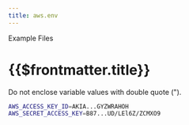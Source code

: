 ```yaml
---
title: aws.env
---
```


<TitleSpan>Example Files</TitleSpan>

# {{$frontmatter.title}}

<VersionWarning/>
Do not enclose variable values with double quote (").

```sh
AWS_ACCESS_KEY_ID=AKIA...GYZWRAHOH
AWS_SECRET_ACCESS_KEY=B87...UD/LEl6Z/ZCMXO9
```
